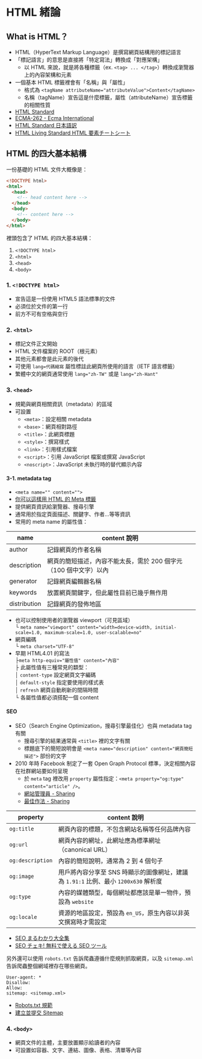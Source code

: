 # HTML 緒論

## What is HTML？

- HTML（HyperText Markup Language）是撰寫網頁結構用的標記語言
- 「標記語言」的意思是直接將「特定寫法」轉換成「對應架構」
  - 以 HTML 來說，就是將各種標籤（ex. `<tag> ... </tag>`）轉換成瀏覽器上的內容架構和元素
- 一個基本 HTML 標籤裡會有「名稱」與「屬性」
  - 格式為 `<tagName attributeName="attributeValue">Content</tagName>`
  - 名稱（tagName）宣告這是什麼標籤，屬性（attributeName）宣告標籤的相關性質
- [HTML Standard](https://html.spec.whatwg.org/multipage/)
- [ECMA-262 - Ecma International](https://www.ecma-international.org/publications-and-standards/standards/ecma-262/)
- [HTML Standard 日本語訳](https://momdo.github.io/html/)
- [HTML Living Standard HTML 要素チートシート](https://htmlls.docs-share.com/)

## HTML 的四大基本結構

一份基礎的 HTML 文件大概像是：

```html
<!DOCTYPE html>
<html>
  <head>
    <!-- head content here -->
  </head>
  <body>
    <!-- content here -->
  </body>
</html>
```

裡頭包含了 HTML 的四大基本結構：

1. `<!DOCTYPE html>`
2. `<html>`
3. `<head>`
4. `<body>`

### 1. `<!DOCTYPE html>`

- 宣告這是一份使用 HTML5 語法標準的文件
- 必須位於文件的第一行
- 前方不可有空格與空行

### 2. `<html>`

- 標記文件正文開始
- HTML 文件檔案的 ROOT（根元素）
- 其他元素都會是此元素的後代
- 可使用 `lang=代碼縮寫` 屬性標註此網頁所使用的語言（IETF 語言標籤）
- 繁體中文的網頁通常使用 `lang="zh-TW"` 或是 `lang="zh-Hant"`

### 3. `<head>`

- 規範與網頁相關資訊（metadata）的區域
- 可設置
  - `<meta>`：設定相關 metadata
  - `<base>`：網頁相對路徑
  - `<title>`：此網頁標題
  - `<style>`：撰寫樣式
  - `<link>`：引用樣式檔案
  - `<script>`：引用 JavaScript 檔案或撰寫 JavaScript
  - `<noscript>`：JavaScript 未執行時的替代顯示內容

#### 3-1. metadata tag

- `<meta name="" content="">`
- [你可以這樣用 HTML 的 Meta 標籤](https://poychang.github.io/how-to-use-html-head/)
- 提供網頁資訊給瀏覽器、搜尋引擎
- 通常用於指定頁面描述、關鍵字、作者…等等資訊
- 常用的 meta name 的屬性值：

| name         | content 說明                                                      |
| ------------ | ----------------------------------------------------------------- |
| author       | 記錄網頁的作者名稱                                                |
| description  | 網頁的簡短描述，內容不能太長，需於 200 個字元（100 個中文字）以內 |
| generator    | 記錄網頁編輯器名稱                                                |
| keywords     | 放置網頁關鍵字，但此屬性目前已幾乎無作用                          |
| distribution | 記錄網頁的發佈地區                                                |

- 也可以控制使用者的瀏覽器 viewport（可見區域）<br />
  └ `meta name="viewport" content="width=device-width, initial-scale=1.0, maximum-scale=1.0, user-scalable=no"`
- 網頁編碼<br />
  └ `meta charset="UTF-8"`
- 早期 HTML4.01 的寫法<br />
  ├`meta http-equiv="屬性值" content="內容"`<br />
  ├ 此屬性值有三種常見的纇型：<br />
  │ `content-type` 設定網頁文字編碼<br />
  │ `default-style` 指定要使用的樣式表<br />
  │ `refresh` 網頁自動刷新的間隔時間<br />
  └ 各屬性值都必須搭配一個 content

#### SEO

- SEO（Search Engine Optimization，搜尋引擎最佳化）也與 metadata tag 有關
  - 搜尋引擎的結果通常與 `<title>` 裡的文字有關
  - 標題底下的簡短說明會是 `<meta name="description" content="網頁簡短描述">` 部份的文字
- 2010 年時 Facebook 制定了一套 Open Graph Protocol 標準，決定相關內容在社群網站要如何呈現
  - 於 `meta` tag 裡改用 `property` 屬性指定：`<meta property="og:type" content="article" />`。
  - [網站管理員 - Sharing](https://developers.facebook.com/docs/sharing/webmasters/)
  - [最佳作法 - Sharing](https://developers.facebook.com/docs/sharing/best-practices)

| property         | content 說明                                                                        |
| ---------------- | ----------------------------------------------------------------------------------- |
| `og:title`       | 網頁內容的標題，不包含網站名稱等任何品牌內容                                        |
| `og:url`         | 網頁內容的網址，此網址應為標準網址（canonical URL）                                 |
| `og:description` | 內容的簡短說明，通常為 2 到 4 個句子                                                |
| `og:image`       | 用戶將內容分享至 SNS 時顯示的圖像網址，建議為 `1.91:1` 比例、最小 `1200x630` 解析度 |
| `og:type`        | 內容的媒體類型，每個網址都應該是單一物件，預設為 `website`                          |
| `og:locale`      | 資源的地區設定，預設為 `en_US`，原生內容以非英文撰寫時才需設定                      |

- [SEO まるわかり大全集](https://tcd-theme.com/introduction-seo)
- [SEO チェキ! 無料で使える SEO ツール](https://seocheki.net/)

另外還可以使用 `robots.txt` 告訴爬蟲遵循什麼規則抓取網頁，以及 `sitemap.xml` 告訴爬蟲整個網域裡存在哪些網頁。

```
User-agent: *
Disallow:
Allow:
sitemap: <sitemap.xml>
```

- [Robots.txt 規範](https://developers.google.com/search/reference/robots_txt?hl=zh-tw)
- [建立並提交 Sitemap](https://developers.google.com/search/docs/advanced/sitemaps/build-sitemap)

### 4. `<body>`

- 網頁文件的主體，主要放置顯示給讀者的內容
- 可設置如容器、文字、連結、圖像、表格、清單等內容

